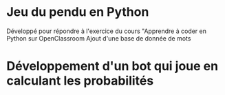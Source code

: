 # Jeu du pendu en Python
Développé pour répondre à l'exercice du cours "Apprendre à coder en Python sur OpenClassroom
Ajout d'une base de donnée de mots
# Développement d'un bot qui joue en calculant les probabilités
